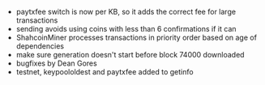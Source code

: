* paytxfee switch is now per KB, so it adds the correct fee for large transactions
* sending avoids using coins with less than 6 confirmations if it can
* ShahcoinMiner processes transactions in priority order based on age of dependencies
* make sure generation doesn't start before block 74000 downloaded
* bugfixes by Dean Gores
* testnet, keypoololdest and paytxfee added to getinfo
